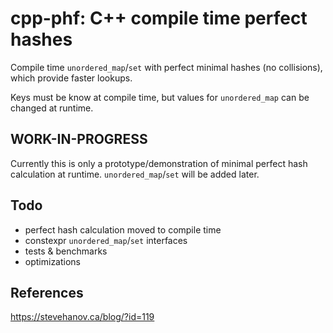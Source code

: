 # cpp-phf: C++ compile time perfect hashes

Compile time `unordered_map`/`set` with perfect minimal hashes (no collisions), which provide faster lookups.

Keys must be know at compile time, but values for `unordered_map` can be changed at runtime.

## WORK-IN-PROGRESS
Currently this is only a prototype/demonstration of minimal perfect hash calculation at runtime. `unordered_map`/`set` will be added later.

## Todo
- perfect hash calculation moved to compile time
- constexpr `unordered_map`/`set` interfaces
- tests & benchmarks
- optimizations

## References
https://stevehanov.ca/blog/?id=119